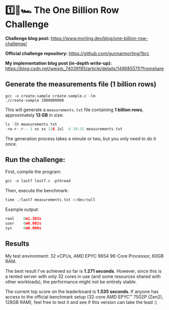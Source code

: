 #  **1️⃣🐝🏎️ The One Billion Row Challenge**

**Challenge blog post:** https://www.morling.dev/blog/one-billion-row-challenge/

**Official challenge repository:** https://github.com/gunnarmorling/1brc

**My implementation blog post (in-depth write-up):** https://blog.csdn.net/weixin_74039195/article/details/149685575?fromshare

## **Generate the measurements file (1 billion rows)**

```
gcc -o create-sample create-sample.c -lm
./create-sample 1000000000
```

This will generate a `measurements.txt` file containing **1 billion rows**, approximately **13 GB** in size:

```c
ls -lh measurements.txt
-rw-r--r-- 1 xx xx 13G Jul  4 19:32 measurements.txt
```

The generation process takes a minute or two, but you only need to do it once.

## **Run the challenge:**

First, compile the program:

```C
gcc -o last7 last7.c -pthread
```

Then, execute the benchmark:

```c
time ./last7 measurements.txt >/dev/null
```

Example output:

```c
real    0m1.363s
user    0m0.002s
sys     0m0.000s
```

## **Results**

My test environment: 32 vCPUs, AMD EPYC 9654 96-Core Processor, 60GB RAM.

The best result I’ve achieved so far is **1.271 seconds**. However, since this is a rented server with only 32 cores in use (and some resources shared with other workloads), the performance might not be entirely stable.

The current top score on the leaderboard is **1.535 seconds**.
 If anyone has access to the official benchmark setup (32-core AMD EPYC™ 7502P (Zen2), 128GB RAM), feel free to test it and see if this version can take the lead :)
